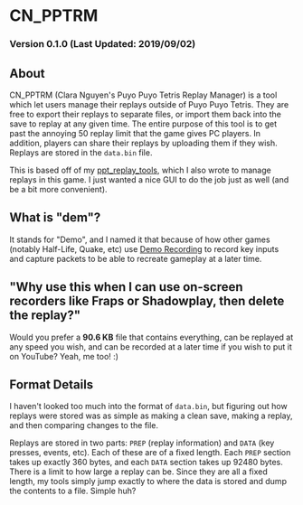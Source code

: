 # CN\_PPTRM

### Version 0.1.0 (Last Updated: 2019/09/02)

## About
CN\_PPTRM (Clara Nguyen's Puyo Puyo Tetris Replay Manager) is a tool which let
users manage their replays outside of Puyo Puyo Tetris. They are free to
export their replays to separate files, or import them back into the save to
replay at any given time. The entire purpose of this tool is to get past the
annoying 50 replay limit that the game gives PC players. In addition, players
can share their replays by uploading them if they wish. Replays are stored in
the `data.bin` file.

This is based off of my [ppt\_replay\_tools](https://github.com/iDestyKK/ppt_replay_tools),
which I also wrote to manage replays in this game. I just wanted a nice GUI to
do the job just as well (and be a bit more convenient).

## What is "dem"?
It stands for "Demo", and I named it that because of how other games (notably
Half-Life, Quake, etc) use [Demo Recording](https://wiki.sourceruns.org/wiki/Demo_Recording)
to record key inputs and capture packets to be able to recreate gameplay at
a later time.

## "Why use this when I can use on-screen recorders like Fraps or Shadowplay, then delete the replay?"
Would you prefer a **90.6 KB** file that contains everything, can be replayed
at any speed you wish, and can be recorded at a later time if you wish to put
it on YouTube? Yeah, me too! :)

## Format Details
I haven't looked too much into the format of `data.bin`, but figuring out how
replays were stored was as simple as making a clean save, making a replay, and
then comparing changes to the file.

Replays are stored in two parts: `PREP` (replay information) and `DATA` (key
presses, events, etc). Each of these are of a fixed length. Each `PREP`
section takes up exactly 360 bytes, and each `DATA` section takes up
92480 bytes. There is a limit to how large a replay can be. Since they are all
a fixed length, my tools simply jump exactly to where the data is stored and
dump the contents to a file. Simple huh?
